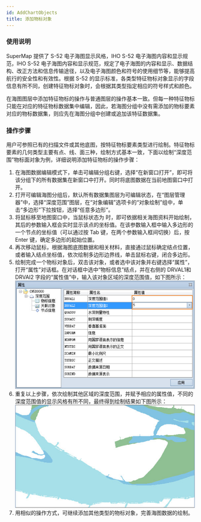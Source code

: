 ```yaml
---
id: AddChartObjects
title: 添加物标对象
---
```

### 使用说明

SuperMap 提供了 S-52 电子海图显示风格，IHO S-52 电子海图内容和显示规范，IHO S-52
电子海图内容和显示规范，规定了电子海图的内容和显示、数据结构、改正方法和信息传输途径，以及电子海图颜色和符号的使用细节等，能够提高航行的安全性和有效性。根据
S-52 的显示标准，各类型特征物标对象显示的字段信息有所不同，创建特征物标对象时，会根据其类型指定相应的符号样式和颜色。

在海图图层中添加特征物标的操作与普通图层的操作基本一致。但每一种特征物标只能在对应的特征物标数据集中编辑，因此，若海图分组中没有需添加的物标要素对应的物标数据集，则应先在海图分组中创建或追加该特征数据集。

### 操作步骤

用户可参照已有的扫描文件或其他底图，按特征物标要素类型进行绘制。特征物标要素的几何类型主要有点、线、面三种，绘制方式基本一致，下面以绘制“深度范围”物标面对象为例，详细说明添加特征物标的操作步骤：

1. 在海图数据编辑模式下，单击可编辑分组右键，选择“在新窗口打开”，即可将该分组下的所有数据集在新窗口中打开。同时将底图数据在当前地图窗口中打开。
2. 打开可编辑海图分组后，默认所有数据集图层为可编辑状态，在“图层管理器”中，选择“深度范围”图层，在“对象编辑”选项卡的“对象绘制”组中，单击“多边形”下拉按钮，选择“任意多边形”。
3. 将鼠标移至地图窗口中，当鼠标状态为 时，即可依据相关海图资料开始绘制，其后的参数输入框会实时显示该点的坐标值。在该参数输入框中输入多边形的一个节点的坐标值（可以通过按 Tab 键，在两个参数输入框间切换）后，按 Enter 键，确定多边形的起始位置。
4. 再次移动鼠标，根据海图底图数据和相关材料，直接通过鼠标确定结点位置，或者输入结点坐标值，依次绘制多边形边界线，单击鼠标右键，闭合多边形。
5. 绘制完成一个物标对象后，双击该对象，或者选中该对象并右键选择“属性”，打开“属性”对话框。在对话框中选中“物标信息”结点，并在右侧的 DRVAL1和 DRVAI2 字段的“属性值”中，输入该对象区域的深度范围值，如下图所示：  
![](img/EditAttribute.jpg)  
6. 重复以上步骤，依次绘制其他区域的深度范围，并赋予相应的属性值，不同的深度范围值的显示风格有所不同，最终得到绘制结果如下图所示：  
![](img/EditChartObjectsResult.jpg)  
7. 用相似的操作方式，可继续添加其他类型的物标对象，完善海图数据的绘制。
